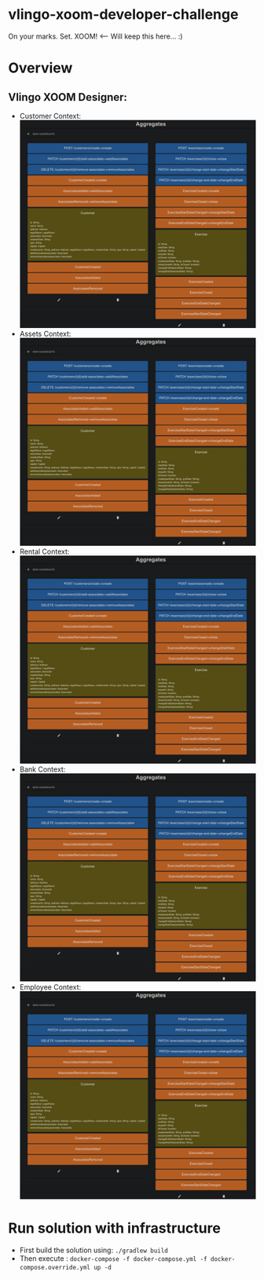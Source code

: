 # vlingo-xoom-developer-challenge

On your marks. Set. XOOM! <-- Will keep this here... :)

# Overview

## Vlingo XOOM Designer:

- Customer Context:
  ![Customer Context](docs/images/01.png)
- Assets Context:
  ![Customer Context](docs/images/01.png)
- Rental Context:
  ![Customer Context](docs/images/01.png)
- Bank Context:
  ![Customer Context](docs/images/01.png)
- Employee Context:
  ![Customer Context](docs/images/01.png)

# Run solution with infrastructure

- First build the solution using:
  `
  ./gradlew build
  `
- Then execute :
  `
  docker-compose -f docker-compose.yml -f docker-compose.override.yml up -d
  `
